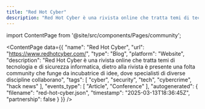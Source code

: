 ```yaml
---
title: "Red Hot Cyber"
description: "Red Hot Cyber è una rivista online che tratta temi di tecnologia e di sicurezza informatica, dietro alla rivista è presente una folta community che funge da incubatrice di idee, dove specialisti di diverse discipline collaborano"
---
```

import ContentPage from '@site/src/components/Pages/community';

<ContentPage
    data={{
  "name": "Red Hot Cyber",
  "url": "https://www.redhotcyber.com/",
  "type": "Blog",
  "platform": "Website",
  "description": "Red Hot Cyber è una rivista online che tratta temi di tecnologia e di sicurezza informatica, dietro alla rivista è presente una folta community che funge da incubatrice di idee, dove specialisti di diverse discipline collaborano",
  "tags": [
    "cyber",
    "security",
    "tech",
    "cybercrime",
    "hack news"
  ],
  "events_type": [
    "Article",
    "Conference"
  ],
  "autogenerated": {
    "filename": "red-hot-cyber.json",
    "timestamp": "2025-03-13T18:36:45Z",
    "partnership": false
  }
}}
/>
